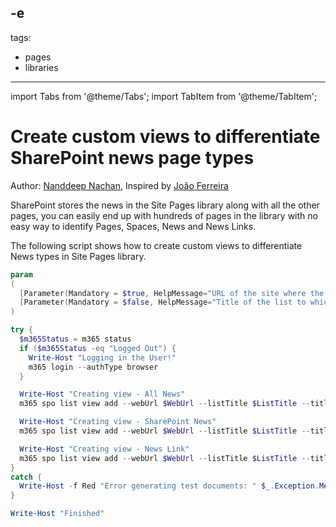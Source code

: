 -e <!-- DISCLAIMER: All secrets, passwords, and sensitive values in this document are examples only and not real credentials. -->
---
tags:
  - pages
  - libraries
---

import Tabs from '@theme/Tabs';
import TabItem from '@theme/TabItem';

# Create custom views to differentiate SharePoint news page types

Author: [Nanddeep Nachan](https://github.com/nanddeepn), Inspired by [João Ferreira](https://sharepoint.handsontek.net/2020/08/23/EXAMPLE_SECRET_VALUE_PLACEHOLDER/)

SharePoint stores the news in the Site Pages library along with all the other pages, you can easily end up with hundreds of pages in the library with no easy way to identify Pages, Spaces, News and News Links.

The following script shows how to create custom views to differentiate News types in Site Pages library.

<Tabs>
  <TabItem value="PowerShell">

  ```powershell
  param
  (
    [Parameter(Mandatory = $true, HelpMessage="URL of the site where the list is located")][string] $WebUrl,
    [Parameter(Mandatory = $false, HelpMessage="Title of the list to which the view should be added")][string] $ListTitle = "Site Pages"
  )

  try {
    $m365Status = m365 status
    if ($m365Status -eq "Logged Out") {
      Write-Host "Logging in the User!"
      m365 login --authType browser
    }

    Write-Host "Creating view - All News"
    m365 spo list view add --webUrl $WebUrl --listTitle $ListTitle --title "All News" --fields "Title,Name,Editor,Modified" --viewQuery "<Where><Eq><FieldRef Name='PromotedState'></FieldRef><Value Type='Number'>2</Value></Eq></Where>" | Out-Null

    Write-Host "Creating view - SharePoint News"
    m365 spo list view add --webUrl $WebUrl --listTitle $ListTitle --title "SharePoint News" --fields "Title,Name,Editor,Modified" --viewQuery "<Where><And><Eq><FieldRef Name='PromotedState' /><Value Type='Number'>2</Value></Eq><Eq><FieldRef Name='PageLayoutType' /><Value Type='Text'>Article</Value></Eq></And></Where>" | Out-Null

    Write-Host "Creating view - News Link"
    m365 spo list view add --webUrl $WebUrl --listTitle $ListTitle --title "News Link" --fields "Title,Name,Editor,Modified" --viewQuery "<Where><And><Eq><FieldRef Name='PromotedState' /><Value Type='Number'>2</Value></Eq><Eq><FieldRef Name='PageLayoutType' /><Value Type='Text'>RepostPage</Value></Eq></And></Where>" | Out-Null
  }
  catch {
    Write-Host -f Red "Error generating test documents: " $_.Exception.Message
  }

  Write-Host "Finished"
  ```

  </TabItem>
</Tabs>
